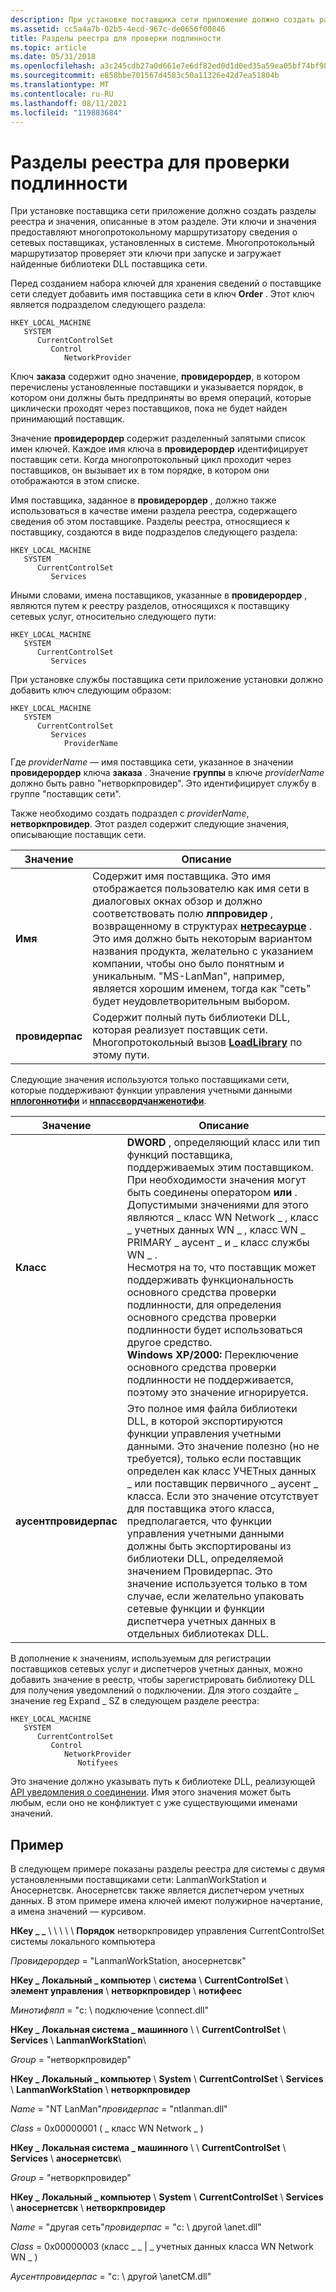 ```yaml
---
description: При установке поставщика сети приложение должно создать разделы реестра и значения, описанные в этом разделе.
ms.assetid: cc5a4a7b-02b5-4ecd-967c-de0656f00846
title: Разделы реестра для проверки подлинности
ms.topic: article
ms.date: 05/31/2018
ms.openlocfilehash: a3c245cdb27a0d661e7e6df82ed0d1d0ed35a59ea05bf74bf98ebd39ba3dc791
ms.sourcegitcommit: e858bbe701567d4583c50a11326e42d7ea51804b
ms.translationtype: MT
ms.contentlocale: ru-RU
ms.lasthandoff: 08/11/2021
ms.locfileid: "119883684"
---
```

# <a name="authentication-registry-keys"></a>Разделы реестра для проверки подлинности

При установке поставщика сети приложение должно создать разделы реестра и значения, описанные в этом разделе. Эти ключи и значения предоставляют многопротокольному маршрутизатору сведения о сетевых поставщиках, установленных в системе. Многопротокольный маршрутизатор проверяет эти ключи при запуске и загружает найденные библиотеки DLL поставщика сети.

Перед созданием набора ключей для хранения сведений о поставщике сети следует добавить имя поставщика сети в ключ **Order** . Этот ключ является подразделом следующего раздела:

```
HKEY_LOCAL_MACHINE
   SYSTEM
      CurrentControlSet
         Control
            NetworkProvider
```

Ключ **заказа** содержит одно значение, **провидерордер**, в котором перечислены установленные поставщики и указывается порядок, в котором они должны быть предприняты во время операций, которые циклически проходят через поставщиков, пока не будет найден принимающий поставщик.

Значение **провидерордер** содержит разделенный запятыми список имен ключей. Каждое имя ключа в **провидерордер** идентифицирует поставщик сети. Когда многопротокольный цикл проходит через поставщиков, он вызывает их в том порядке, в котором они отображаются в этом списке.

Имя поставщика, заданное в **провидерордер** , должно также использоваться в качестве имени раздела реестра, содержащего сведения об этом поставщике. Разделы реестра, относящиеся к поставщику, создаются в виде подразделов следующего раздела:

```
HKEY_LOCAL_MACHINE
   SYSTEM
      CurrentControlSet
         Services
```

Иными словами, имена поставщиков, указанные в **провидерордер** , являются путем к реестру разделов, относящихся к поставщику сетевых услуг, относительно следующего пути:

```
HKEY_LOCAL_MACHINE
   SYSTEM
      CurrentControlSet
         Services
```

При установке службы поставщика сети приложение установки должно добавить ключ следующим образом:

```
HKEY_LOCAL_MACHINE
   SYSTEM
      CurrentControlSet
         Services
            ProviderName
```

Где *providerName* — имя поставщика сети, указанное в значении **провидерордер** ключа **заказа** . Значение **группы** в ключе *providerName* должно быть равно "нетворкпровидер". Это идентифицирует службу в группе "поставщик сети".

Также необходимо создать подраздел с *providerName*, **нетворкпровидер**. Этот раздел содержит следующие значения, описывающие поставщик сети.



| Значение                       | Описание                                                                                                                                                                                                                                                                                                                                                                                                                                                                   |
|-----------------------------|-------------------------------------------------------------------------------------------------------------------------------------------------------------------------------------------------------------------------------------------------------------------------------------------------------------------------------------------------------------------------------------------------------------------------------------------------------------------------------|
| **Имя**<br/>         | Содержит имя поставщика. Это имя отображается пользователю как имя сети в диалоговых окнах обзор и должно соответствовать полю **лппровидер** , возвращенному в структурах [**нетресаурце**](/windows/desktop/api/Winnetwk/ns-winnetwk-netresourcea) . Это имя должно быть некоторым вариантом названия продукта, желательно с указанием компании, чтобы оно было понятным и уникальным. "MS-LanMan", например, является хорошим именем, тогда как "сеть" будет неудовлетворительным выбором.<br/> |
| **провидерпас**<br/> | Содержит полный путь библиотеки DLL, которая реализует поставщик сети. Многопротокольный вызов [**LoadLibrary**](/windows/desktop/api/libloaderapi/nf-libloaderapi-loadlibrarya) по этому пути.<br/>                                                                                                                                                                                                                                                                                                                                |



 

Следующие значения используются только поставщиками сети, которые поддерживают функции управления учетными данными [**нплогоннотифи**](/windows/desktop/api/Npapi/nf-npapi-nplogonnotify) и [**нппассвордчанженотифи**](/windows/desktop/api/Npapi/nf-npapi-nppasswordchangenotify).



| Значение                              | Описание                                                                                                                                                                                                                                                                                                                                                                                                                                                                                                                                                                     |
|------------------------------------|---------------------------------------------------------------------------------------------------------------------------------------------------------------------------------------------------------------------------------------------------------------------------------------------------------------------------------------------------------------------------------------------------------------------------------------------------------------------------------------------------------------------------------------------------------------------------------|
| **Класс**<br/>               | **DWORD** , определяющий класс или тип функций поставщика, поддерживаемых этим поставщиком. При необходимости значения могут быть соединены оператором **или** . Допустимыми значениями для этого являются \_ класс WN Network \_ , класс \_ учетных данных WN \_ , класс WN \_ PRIMARY \_ аусент \_ и \_ класс службы WN \_ .<br/> Несмотря на то, что поставщик может поддерживать функциональность основного средства проверки подлинности, для определения основного средства проверки подлинности будет использоваться другое средство.<br/> **Windows XP/2000:** Переключение основного средства проверки подлинности не поддерживается, поэтому это значение игнорируется. <br/> |
| **аусентпровидерпас**<br/> | Это полное имя файла библиотеки DLL, в которой экспортируются функции управления учетными данными. Это значение полезно (но не требуется), только если поставщик определен как класс УЧЕТных данных \_ или поставщик первичного \_ аусент \_ класса. Если это значение отсутствует для поставщика этого класса, предполагается, что функции управления учетными данными должны быть экспортированы из библиотеки DLL, определяемой значением Провидерпас. Это значение используется только в том случае, если желательно упаковать сетевые функции и функции диспетчера учетных данных в отдельных библиотеках DLL.<br/>  |



 

В дополнение к значениям, используемым для регистрации поставщиков сетевых услуг и диспетчеров учетных данных, можно добавить значение в реестр, чтобы зарегистрировать библиотеку DLL для получения уведомлений о подключении. Для этого создайте \_ значение reg Expand \_ SZ в следующем разделе реестра:

```
HKEY_LOCAL_MACHINE
   SYSTEM
      CurrentControlSet
         Control
            NetworkProvider
               Notifyees
```

Это значение должно указывать путь к библиотеке DLL, реализующей [API уведомления о соединении](connection-notification-api.md). Имя этого значения может быть любым, если оно не конфликтует с уже существующими именами значений.

## <a name="example"></a>Пример

В следующем примере показаны разделы реестра для системы с двумя установленными поставщиками сети: LanmanWorkStation и Аносернетсвк. Аносернетсвк также является диспетчером учетных данных. В этом примере имена ключей имеют полужирное начертание, а имена значений — курсивом.

**HKey \_ \_** \\  \\  \\  \\  \\ **Порядок** нетворкпровидер управления CurrentControlSet системы локального компьютера

*Провидерордер* = "LanmanWorkStation, аносернетсвк"

**HKey \_ Локальный \_ компьютер** \\ **система** \\ **CurrentControlSet** \\ **элемент управления** \\ **нетворкпровидер** \\ **нотифеес**

*Минотифяпп* = "c: \\ подключение \\connect.dll"

**HKey \_ Локальная система \_ машинного** \\  \\ **CurrentControlSet** \\ **Services** \\ **LanmanWorkStation**\\

*Group* = "нетворкпровидер"

**HKey \_ Локальный \_ компьютер** \\ **System** \\ **CurrentControlSet** \\ **Services** \\ **LanmanWorkStation** \\ **нетворкпровидер**

*Name* = "NT LanMan"*провидерпас* = "ntlanman.dll"

*Class* = 0x00000001 ( \_ класс WN Network \_ )

**HKey \_ Локальная система \_ машинного** \\  \\ **CurrentControlSet** \\ **Services** \\ **аносернетсвк**\\

*Group* = "нетворкпровидер"

**HKey \_ Локальный \_ компьютер** \\ **System** \\ **CurrentControlSet** \\ **Services** \\ **аносернетсвк** \\ **нетворкпровидер**

*Name* = "другая сеть"*провидерпас* = "c: \\ другой \\anet.dll"

*Class* = 0x00000003 (класс \_ \_ \| \_ учетных данных класса WN Network WN \_ )

*Аусентпровидерпас* = "c: \\ другой \\anetCM.dll"

 

